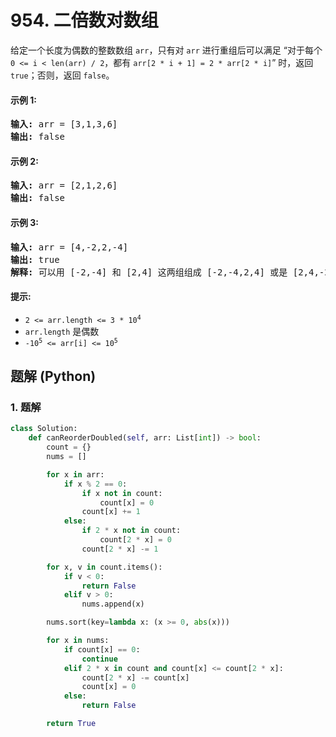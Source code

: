 # 954. 二倍数对数组
给定一个长度为偶数的整数数组 `arr`，只有对 `arr` 进行重组后可以满足 “对于每个 `0 <= i < len(arr) / 2`，都有 `arr[2 * i + 1] = 2 * arr[2 * i]`” 时，返回 `true`；否则，返回 `false`。

#### 示例 1:
<pre>
<strong>输入:</strong> arr = [3,1,3,6]
<strong>输出:</strong> false
</pre>

#### 示例 2:
<pre>
<strong>输入:</strong> arr = [2,1,2,6]
<strong>输出:</strong> false
</pre>

#### 示例 3:
<pre>
<strong>输入:</strong> arr = [4,-2,2,-4]
<strong>输出:</strong> true
<strong>解释:</strong> 可以用 [-2,-4] 和 [2,4] 这两组组成 [-2,-4,2,4] 或是 [2,4,-2,-4]
</pre>

#### 提示:
* <code>2 <= arr.length <= 3 * 10<sup>4</sup></code>
* `arr.length` 是偶数
* <code>-10<sup>5</sup> <= arr[i] <= 10<sup>5</sup></code>

## 题解 (Python)

### 1. 题解
```Python
class Solution:
    def canReorderDoubled(self, arr: List[int]) -> bool:
        count = {}
        nums = []

        for x in arr:
            if x % 2 == 0:
                if x not in count:
                    count[x] = 0
                count[x] += 1
            else:
                if 2 * x not in count:
                    count[2 * x] = 0
                count[2 * x] -= 1

        for x, v in count.items():
            if v < 0:
                return False
            elif v > 0:
                nums.append(x)

        nums.sort(key=lambda x: (x >= 0, abs(x)))

        for x in nums:
            if count[x] == 0:
                continue
            elif 2 * x in count and count[x] <= count[2 * x]:
                count[2 * x] -= count[x]
                count[x] = 0
            else:
                return False

        return True
```
